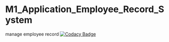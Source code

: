 # M1_Application_Employee_Record_System
manage employee record 
[![Codacy Badge](https://app.codacy.com/project/badge/Grade/00a29c678e3045dd84ed8b049f9529f4)](https://www.codacy.com/gh/agashsenthilkumar/M1_Application_Employee_Record_System/dashboard?utm_source=github.com&amp;utm_medium=referral&amp;utm_content=agashsenthilkumar/M1_Application_Employee_Record_System&amp;utm_campaign=Badge_Grade)
